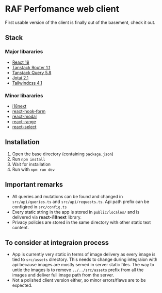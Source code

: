 # RAF Perfomance web client

First usable version of the client is finally out of the basement, check it out.

## Stack
### Major libararies

- [React 19](https://github.com/facebook/react)
- [Tanstack Router 1.1](https://tanstack.com/router/latest)
- [Tanstack Query 5.8](https://tanstack.com/query/latest)
- [Jotai 2.1](https://github.com/pmndrs/jotai)
- [Tailwindcss 4.1](https://github.com/tailwindlabs/tailwindcss)

### Minor libararies

- [i18next](https://github.com/i18next/react-i18next)
- [react-hook-form](https://github.com/react-hook-form/react-hook-form)
- [react-modal](https://github.com/reactjs/react-modal)
- [react-range](https://github.com/tajo/react-range)
- [react-select](https://github.com/JedWatson/react-select)

## Installation
1) Open the base directory (containing `package.json`)
2) Run `npm install`
3) Wait for installation
4) Run with `npm run dev`

## Important remarks
- All queries and mutations can be found and changed in `src/api/queries.ts` and `src/api/requests.ts`. Api path prefix can be configired in `src/config.ts`
- Every static string in the app is stored in `public/locales/` and is delivered via **react-i18next** library.
- Privacy policies are stored in the same directory with other static text content.

## To consider at integraion process
- App is currently very static in terms of image delivery as every image is tied to `src/assets` directory. This needs to change during integraion with api because images are mostly served in server static files. The way to untie the images is to remove `../../src/assets` prefix from all the images and deliver full image path from the server.
- Not a polished client version either, so minor errors/flaws are to be expected.
